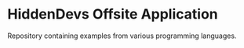 # HiddenDevs Offsite Application

Repository containing examples from various programming languages.
